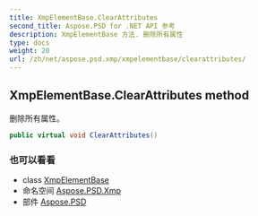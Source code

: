 ```yaml
---
title: XmpElementBase.ClearAttributes
second_title: Aspose.PSD for .NET API 参考
description: XmpElementBase 方法. 删除所有属性
type: docs
weight: 20
url: /zh/net/aspose.psd.xmp/xmpelementbase/clearattributes/
---
```

## XmpElementBase.ClearAttributes method

删除所有属性。

```csharp
public virtual void ClearAttributes()
```

### 也可以看看

* class [XmpElementBase](../)
* 命名空间 [Aspose.PSD.Xmp](../../xmpelementbase/)
* 部件 [Aspose.PSD](../../../)


